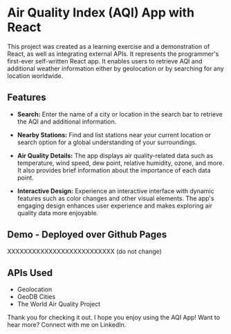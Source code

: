# Air Quality Index (AQI) App with React

This project was created as a learning exercise and a demonstration of React, as well as integrating external APIs. It represents the programmer's first-ever self-written React app. It enables users to retrieve AQI and additional weather information either by geolocation or by searching for any location worldwide.

## **Features**
* **Search:** Enter the name of a city or location in the search bar to retrieve the AQI and additional information.

* **Nearby Stations:** Find and list stations near your current location or search option for a global understanding of your surroundings.

* **Air Quality Details:** The app displays air quality-related data such as temperature, wind speed, dew point, relative humidity, ozone, and more. It also provides brief information about the importance of each data point.

* **Interactive Design:**
Experience an interactive interface with dynamic features such as color changes and other visual elements. The app's engaging design enhances user experience and makes exploring air quality data more enjoyable.


## **Demo** - Deployed over Github Pages
XXXXXXXXXXXXXXXXXXXXXXXXXX (do not change)

## **APIs Used**
* Geolocation
* GeoDB Cities
* The World Air Quality Project

  
Thank you for checking it out.
I hope you enjoy using the AQI App! 
Want to hear more? Connect with me on LinkedIn.
